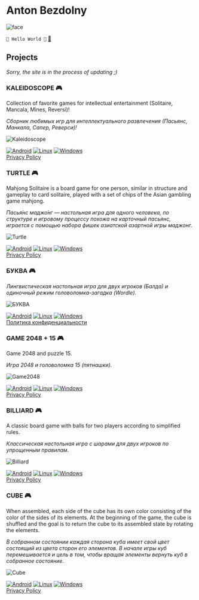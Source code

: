 # Anton Bezdolny

![face](face.jpg)

`🤘 Hello World 🤘` [📧](mailto:networkoutpost@gmail.com)

## Projects  
*Sorry, the site is in the process of updating ;)*

### KALEIDOSCOPE 🎮

Collection of favorite games for intellectual entertainment (Solitaire, Mancala, Mines, Reversi)!

*Сборник любимых игр для интеллектуального развлечения (Пасьянс, Манкала, Сапер, Реверси)!*

![Kaleidoscope](kaleidoscope.png)

[![Android](android_button.png)](#)
[![Linux](linux_button.png)](#)
[![Windows](windows_button.png)](#)  
[Privacy Policy](kaleidoscope_privacy_policy.md)

### TURTLE 🎮

Mahjong Solitaire is a board game for one person, similar in structure and gameplay to card solitaire, played with a set of chips of the Asian gambling game mahjong.

*Пасья́нс маджо́нг — настольная игра для одного человека, по структуре и игровому процессу похожа на карточный пасьянс, играется с помощью набора фишек азиатской азартной игры маджонг.*

![Turtle](turtle.png)

[![Android](android_button.png)](#)
[![Linux](linux_button.png)](#)
[![Windows](windows_button.png)](#)  
[Privacy Policy](turtle_privacy_policy.md)

### БУКВА 🎮

*Лингвистическая настольная игра для двух игроков (Балда) и одиночный режим головоломка-загадка (Wordle).*

![БУКВА](bukva.png)

[![Android](android_button.png)](#)
[![Linux](linux_button.png)](#)
[![Windows](windows_button.png)](#)  
[Политика конфиденциальности](bukva_privacy_policy.md)

### GAME 2048 + 15 🎮

Game 2048 and puzzle 15.

*Игра 2048 и головоломка 15 (пятнашки).*

![Game2048](game2048.png)

[![Android](android_button.png)](#)
[![Linux](linux_button.png)](#)
[![Windows](windows_button.png)](#)  
[Privacy Policy](game2048_privacy_policy.md)

### BILLIARD 🎮

A classic board game with balls for two players according to simplified rules.

*Классическая настольная игра с шарами для двух игроков по упрощенным правилам.*

![Billiard](billiard.png)

[![Android](android_button.png)](#)
[![Linux](linux_button.png)](#)
[![Windows](windows_button.png)](#)  
[Privacy Policy](billiard_privacy_policy.md)

### CUBE 🎮

When assembled, each side of the cube has its own color consisting of the color of the sides of its elements. At the beginning of the game, the cube is shuffled and the goal is to return the cube to its assembled state by rotating the elements.

*В собранном состоянии каждая сторона куба имеет свой цвет состоящий из цвета сторон его элементов. В начале игры куб перемешивается и цель в том, чтобы вращая элементы вернуть куб в собранное состояние.*

![Cube](cube.png)

[![Android](android_button.png)](#)
[![Linux](linux_button.png)](#)
[![Windows](windows_button.png)](#)  
[Privacy Policy](cube_privacy_policy.md)
